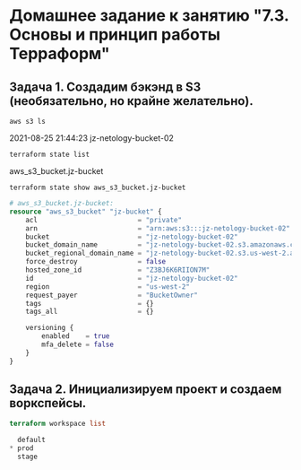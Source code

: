 # Домашнее задание к занятию "7.3. Основы и принцип работы Терраформ"

## Задача 1. Создадим бэкэнд в S3 (необязательно, но крайне желательно).

`aws s3 ls`

2021-08-25 21:44:23 jz-netology-bucket-02

`terraform state list`

aws_s3_bucket.jz-bucket

`terraform state show aws_s3_bucket.jz-bucket`

```terraform
# aws_s3_bucket.jz-bucket:
resource "aws_s3_bucket" "jz-bucket" {
    acl                         = "private"
    arn                         = "arn:aws:s3:::jz-netology-bucket-02"
    bucket                      = "jz-netology-bucket-02"
    bucket_domain_name          = "jz-netology-bucket-02.s3.amazonaws.com"
    bucket_regional_domain_name = "jz-netology-bucket-02.s3.us-west-2.amazonaws.com"
    force_destroy               = false
    hosted_zone_id              = "Z3BJ6K6RIION7M"
    id                          = "jz-netology-bucket-02"
    region                      = "us-west-2"
    request_payer               = "BucketOwner"
    tags                        = {}
    tags_all                    = {}

    versioning {
        enabled    = true
        mfa_delete = false
    }
}
```

## Задача 2. Инициализируем проект и создаем воркспейсы.

```terraform
terraform workspace list

  default
* prod
  stage
```

